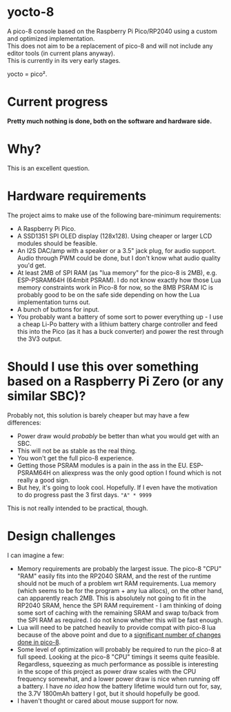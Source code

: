# yocto-8

A pico-8 console based on the Raspberry Pi Pico/RP2040 using a custom and optimized implementation.  
This does not aim to be a replacement of pico-8 and will not include any editor tools (in current plans anyway).  
This is currently in its very early stages.

yocto = pico².

# Current progress

**Pretty much nothing is done, both on the software and hardware side.**

# Why?

This is an excellent question.

# Hardware requirements

The project aims to make use of the following bare-minimum requirements:
- A Raspberry Pi Pico.
- A SSD1351 SPI OLED display (128x128). Using cheaper or larger LCD modules should be feasible.
- An I2S DAC/amp with a speaker or a 3.5" jack plug, for audio support. Audio through PWM could be done, but I don't know what audio quality you'd get.
- At least 2MB of SPI RAM (as "lua memory" for the pico-8 is 2MB), e.g. ESP-PSRAM64H (64mbit PSRAM). I do not know exactly how those Lua memory constraints work in Pico-8 for now, so the 8MB PSRAM IC is probably good to be on the safe side depending on how the Lua implementation turns out.
- A bunch of buttons for input.
- You probably want a battery of some sort to power everything up - I use a cheap Li-Po battery with a lithium battery charge controller and feed this into the Pico (as it has a buck converter) and power the rest through the 3V3 output.

# Should I use this over something based on a Raspberry Pi Zero (or any similar SBC)?

Probably not, this solution is barely cheaper but may have a few differences:
- Power draw would _probably_ be better than what you would get with an SBC.
- This will not be as stable as the real thing.
- You won't get the full pico-8 experience.
- Getting those PSRAM modules is a pain in the ass in the EU. ESP-PSRAM64H on aliexpress was the only good option I found which is not really a good sign.
- But hey, it's going to look cool. Hopefully. If I even have the motivation to do progress past the 3 first days. `"A" * 9999`

This is not really intended to be practical, though.

# Design challenges

I can imagine a few:
- Memory requirements are probably the largest issue. The pico-8 "CPU" "RAM" easily fits into the RP2040 SRAM, and the rest of the runtime should not be much of a problem wrt RAM requirements. Lua memory (which seems to be for the program + any lua allocs), on the other hand, can apparently reach 2MB. This is absolutely not going to fit in the RP2040 SRAM, hence the SPI RAM requirement - I am thinking of doing some sort of caching with the remaining SRAM and swap to/back from the SPI RAM as required. I do not know whether this will be fast enough.
- Lua will need to be patched heavily to provide compat with pico-8 lua because of the above point and due to a [significant number of changes done in pico-8](https://gist.github.com/josefnpat/bfe4aaa5bbb44f572cd0).
- Some level of optimization will probably be required to run the pico-8 at full speed. Looking at the pico-8 "CPU" timings it seems quite feasible. Regardless, squeezing as much performance as possible is interesting in the scope of this project as power draw scales with the CPU frequency somewhat, and a lower power draw is nice when running off a battery. I have _no idea_ how the battery lifetime would turn out for, say, the 3.7V 1800mAh battery I got, but it should hopefully be good.
- I haven't thought or cared about mouse support for now.
